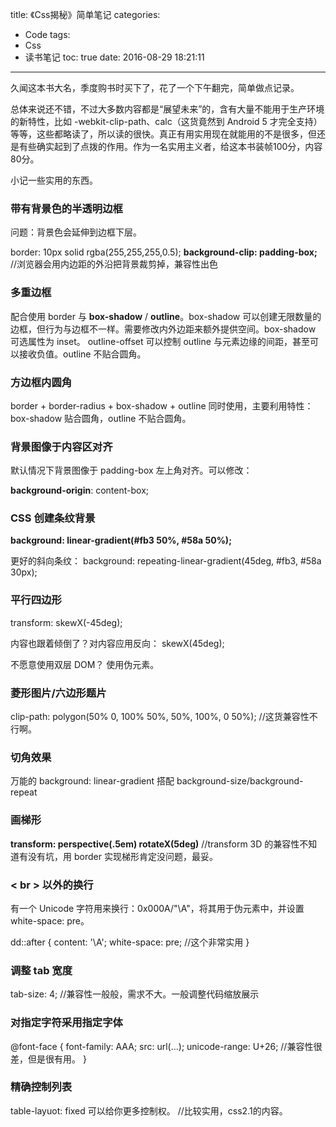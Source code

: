 title: 《Css揭秘》简单笔记
categories:
  - Code
tags:
  - Css
  - 读书笔记
toc: true
date: 2016-08-29 18:21:11
---

久闻这本书大名，季度购书时买下了，花了一个下午翻完，简单做点记录。

<!-- more -->

总体来说还不错，不过大多数内容都是“展望未来”的，含有大量不能用于生产环境的新特性，比如 -webkit-clip-path、calc（这货竟然到 Android 5 才完全支持）等等，这些都略读了，所以读的很快。真正有用实用现在就能用的不是很多，但还是有些确实起到了点拨的作用。作为一名实用主义者，给这本书装帧100分，内容80分。

小记一些实用的东西。

### 带有背景色的半透明边框

问题：背景色会延伸到边框下层。

border: 10px solid rgba(255,255,255,0.5);
**background-clip: padding-box;** //浏览器会用内边距的外沿把背景裁剪掉，兼容性出色

### 多重边框

配合使用 border 与 **box-shadow** / **outline**。box-shadow 可以创建无限数量的边框，但行为与边框不一样。需要修改内外边距来额外提供空间。box-shadow 可选属性为 inset。
outline-offset 可以控制 outline 与元素边缘的间距，甚至可以接收负值。outline 不贴合圆角。

### 方边框内圆角

border + border-radius + box-shadow + outline 同时使用，主要利用特性：box-shadow 贴合圆角，outline 不贴合圆角。

### 背景图像于内容区对齐

默认情况下背景图像于 padding-box 左上角对齐。可以修改：

**background-origin**: content-box;

### CSS 创建条纹背景

**background: linear-gradient(#fb3 50%, #58a 50%);**

更好的斜向条纹： background: repeating-linear-gradient(45deg, #fb3, #58a 30px);

### 平行四边形

transform: skewX(-45deg);

内容也跟着倾倒了？对内容应用反向： skewX(45deg);

不愿意使用双层 DOM？ 使用伪元素。

### 菱形图片/六边形题片

clip-path: polygon(50% 0, 100% 50%, 50%, 100%, 0 50%); //这货兼容性不行啊。

### 切角效果

万能的 background: linear-gradient 搭配 background-size/background-repeat

### 画梯形

**transform: perspective(.5em) rotateX(5deg)** //transform 3D 的兼容性不知道有没有坑，用 border 实现梯形肯定没问题，最妥。

### < br > 以外的换行

有一个 Unicode 字符用来换行：0x000A/"\A"，将其用于伪元素中，并设置white-space: pre。

dd::after {
    content: '\A';
    white-space: pre;  //这个非常实用
}

### 调整 tab 宽度

tab-size: 4;  //兼容性一般般，需求不大。一般调整代码缩放展示

### 对指定字符采用指定字体

@font-face {
    font-family: AAA;
    src: url(...);
    unicode-range: U+26; //兼容性很差，但是很有用。
}

### 精确控制列表

table-layuot: fixed 可以给你更多控制权。  //比较实用，css2.1的内容。
